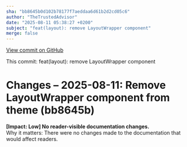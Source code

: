 ```yaml
---
sha: "bb8645b0d102b78177f7aeddaa6d61b2d2cd05c6"
author: "TheTrustedAdvisor"
date: "2025-08-11 05:38:27 +0200"
subject: "feat(layout): remove LayoutWrapper component"
merge: false
---
```


[View commit on GitHub](https://github.com/TheTrustedAdvisor/FabricAdoptionFramework/commit/bb8645b0d102b78177f7aeddaa6d61b2d2cd05c6)

This commit: feat(layout): remove LayoutWrapper component

# Changes – 2025-08-11: Remove LayoutWrapper component from theme (bb8645b)

**[Impact: Low] No reader-visible documentation changes.**  
Why it matters: There were no changes made to the documentation that would affect readers.
